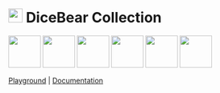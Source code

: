 <h1><img src="https://dicebear.com/logo-readme.svg" width="28" /> DiceBear Collection</h1>

<p>
  <img src="https://api.dicebear.com/6.x/adventurer/svg?seed=Mimi&backgroundColor=0077b6&radius=10" width="64" />
  <img src="https://api.dicebear.com/6.x/open-peeps/svg?seed=Kitty&backgroundColor=0096c7&radius=10" width="64" />
  <img src="https://api.dicebear.com/6.x/pixel-art/svg?seed=Lilly&backgroundColor=00b4d8&radius=10" width="64" />
  <img src="https://api.dicebear.com/6.x/lorelei/svg?seed=Tigger&backgroundColor=48cae4&radius=10" width="64" />
  <img src="https://api.dicebear.com/6.x/bottts/svg?seed=Zoe&backgroundColor=90e0ef&radius=10" width="64" />
  <img src="https://api.dicebear.com/6.x/initials/svg?seed=..&backgroundColor=ade8f4&radius=10" width="64" />
</p>

[Playground](https://dicebear.com/playground) |
[Documentation](https://dicebear.com/introduction)
